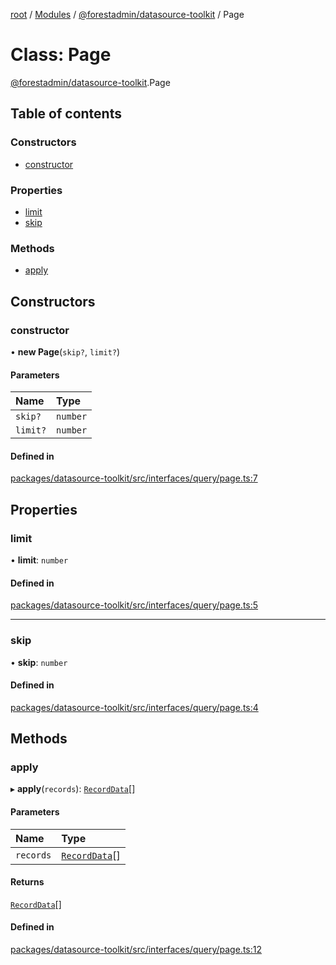 [root](../README.md) / [Modules](../modules.md) / [@forestadmin/datasource-toolkit](../modules/forestadmin_datasource_toolkit.md) / Page

# Class: Page

[@forestadmin/datasource-toolkit](../modules/forestadmin_datasource_toolkit.md).Page

## Table of contents

### Constructors

- [constructor](forestadmin_datasource_toolkit.Page.md#constructor)

### Properties

- [limit](forestadmin_datasource_toolkit.Page.md#limit)
- [skip](forestadmin_datasource_toolkit.Page.md#skip)

### Methods

- [apply](forestadmin_datasource_toolkit.Page.md#apply)

## Constructors

### constructor

• **new Page**(`skip?`, `limit?`)

#### Parameters

| Name | Type |
| :------ | :------ |
| `skip?` | `number` |
| `limit?` | `number` |

#### Defined in

[packages/datasource-toolkit/src/interfaces/query/page.ts:7](https://github.com/ForestAdmin/agent-nodejs/blob/ab7dfd8/packages/datasource-toolkit/src/interfaces/query/page.ts#L7)

## Properties

### limit

• **limit**: `number`

#### Defined in

[packages/datasource-toolkit/src/interfaces/query/page.ts:5](https://github.com/ForestAdmin/agent-nodejs/blob/ab7dfd8/packages/datasource-toolkit/src/interfaces/query/page.ts#L5)

___

### skip

• **skip**: `number`

#### Defined in

[packages/datasource-toolkit/src/interfaces/query/page.ts:4](https://github.com/ForestAdmin/agent-nodejs/blob/ab7dfd8/packages/datasource-toolkit/src/interfaces/query/page.ts#L4)

## Methods

### apply

▸ **apply**(`records`): [`RecordData`](../modules/forestadmin_datasource_toolkit.md#recorddata)[]

#### Parameters

| Name | Type |
| :------ | :------ |
| `records` | [`RecordData`](../modules/forestadmin_datasource_toolkit.md#recorddata)[] |

#### Returns

[`RecordData`](../modules/forestadmin_datasource_toolkit.md#recorddata)[]

#### Defined in

[packages/datasource-toolkit/src/interfaces/query/page.ts:12](https://github.com/ForestAdmin/agent-nodejs/blob/ab7dfd8/packages/datasource-toolkit/src/interfaces/query/page.ts#L12)
